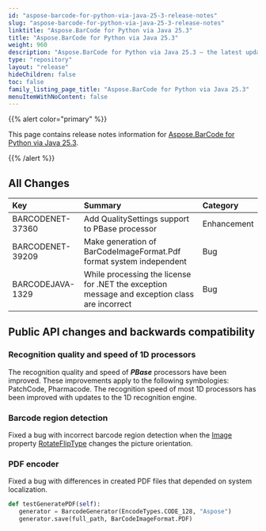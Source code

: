 ```yaml
---
id: "aspose-barcode-for-python-via-java-25-3-release-notes"
slug: "aspose-barcode-for-python-via-java-25-3-release-notes"
linktitle: "Aspose.BarCode for Python via Java 25.3"
title: "Aspose.BarCode for Python via Java 25.3"
weight: 960
description: "Aspose.BarCode for Python via Java 25.3 – the latest updates and fixes."
type: "repository"
layout: "release"
hideChildren: false
toc: false
family_listing_page_title: "Aspose.BarCode for Python via Java 25.3"
menuItemWithNoContent: false
---
```


{{% alert color="primary" %}} 

This page contains release notes information for [Aspose.BarCode for Python via Java 25.3](https://releases.aspose.com/barcode/python-java/new-releases/aspose.barcode-for-python-via-java-25.3/).

{{% /alert %}} 
## **All Changes**

| **Key**          | **Summary**                                                                        | **Category**    |
|:-----------------|:-----------------------------------------------------------------------------------|:----------------|
| BARCODENET-37360 | Add QualitySettings support to PBase processor                                                | Enhancement  |
| BARCODENET-39209 | Make generation of BarCodeImageFormat.Pdf format system independent                           | Bug          |
| BARCODEJAVA-1329 | While processing the license for .NET the exception message and exception class are incorrect | Bug          |

## Public API changes and backwards compatibility

### Recognition quality and speed of 1D processors
The recognition quality and speed of ***PBase*** processors have been improved.
These improvements apply to the following symbologies: PatchCode, Pharmacode.
The recognition speed of most 1D processors has been improved with updates to the 1D recognition engine.

### Barcode region detection
Fixed a bug with incorrect barcode region detection when the
[Image](https://learn.microsoft.com/dotnet/api/system.drawing.image) property [RotateFlipType](https://learn.microsoft.com/dotnet/api/system.drawing.rotatefliptype)
changes the picture orientation.

### PDF encoder
Fixed a bug with differences in created PDF files that depended on system localization.

```python
def testGeneratePDF(self):
   generator = BarcodeGenerator(EncodeTypes.CODE_128, "Aspose")
   generator.save(full_path, BarCodeImageFormat.PDF)
```
